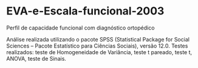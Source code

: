 # EVA-e-Escala-funcional-2003
Perfil de capacidade funcional com diagnóstico ortopédico

Análise realizada utilizando o pacote SPSS (Statistical Package for Social Sciences – Pacote Estatístico para Ciências Sociais), versão 12.0. Testes realizados: teste de Homogeneidade de Variância, teste t pareado, teste t, ANOVA, teste de Sinais.
